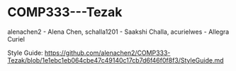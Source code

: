 # COMP333---Tezak

alenachen2 - Alena Chen,
schalla1201 - Saakshi Challa,
acurielwes - Allegra Curiel

Style Guide: https://github.com/alenachen2/COMP333-Tezak/blob/1e1ebc1eb064cbe47c49140c17cb7d6f46f0f8f3/StyleGuide.md
